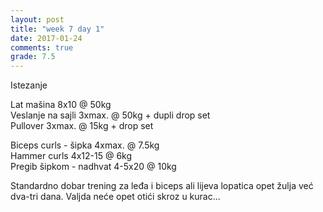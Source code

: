 ```yaml
---
layout: post
title: "week 7 day 1"
date: 2017-01-24
comments: true
grade: 7.5
---
```


Istezanje

Lat mašina 8x10 @ 50kg  
Veslanje na sajli 3xmax. @ 50kg + dupli drop set    
Pullover 3xmax. @ 15kg + drop set   

Biceps curls - šipka 4xmax. @ 7.5kg  
Hammer curls 4x12-15 @ 6kg  
Pregib šipkom - nadhvat 4-5x20 @ 10kg   

Standardno dobar trening za leđa i biceps ali lijeva lopatica opet žulja već dva-tri dana. Valjda neće opet otići skroz u kurac...
